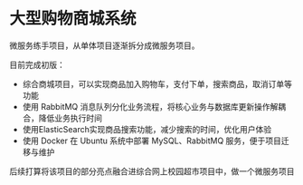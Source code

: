 # 大型购物商城系统

微服务练手项目，从单体项目逐渐拆分成微服务项目。

目前完成初版：

- 综合商城项目，可以实现商品加入购物车，支付下单，搜索商品，取消订单等功能
- 使用 RabbitMQ 消息队列分化业务流程，将核心业务与数据库更新操作解耦合，降低业务执行时间
- 使用ElasticSearch实现商品搜索功能，减少搜索的时间，优化用户体验
- 使用 Docker 在 Ubuntu 系统中部署 MySQL、RabbitMQ 服务，便于项目迁移与维护

后续打算将该项目的部分亮点融合进综合网上校园超市项目中，做一个微服务项目
